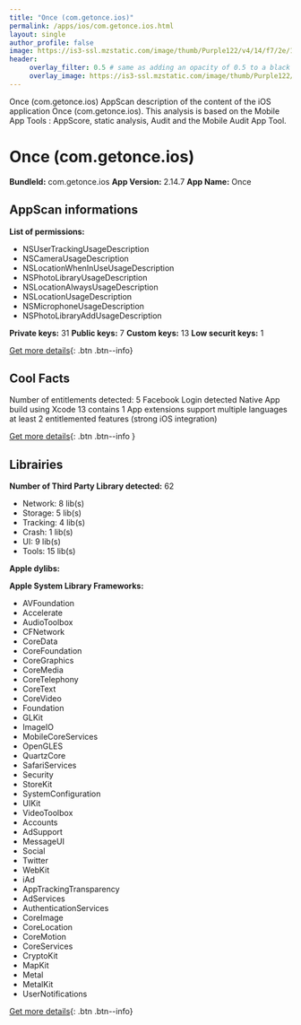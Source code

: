```yaml
---
title: "Once (com.getonce.ios)"
permalink: /apps/ios/com.getonce.ios.html
layout: single
author_profile: false
image: https://is3-ssl.mzstatic.com/image/thumb/Purple122/v4/14/f7/2e/14f72e92-8bab-d44b-118f-a21290cb2489/AppIcon-1x_U007emarketing-0-6-0-0-GLES2_U002c0-85-220.png/512x512bb.jpg
header: 
     overlay_filter: 0.5 # same as adding an opacity of 0.5 to a black background
     overlay_image: https://is3-ssl.mzstatic.com/image/thumb/Purple122/v4/14/f7/2e/14f72e92-8bab-d44b-118f-a21290cb2489/AppIcon-1x_U007emarketing-0-6-0-0-GLES2_U002c0-85-220.png/512x512bb.jpg
---
```

Once (com.getonce.ios) AppScan description of the content of the iOS application Once (com.getonce.ios). This analysis is based on the Mobile App Tools : AppScore, static analysis, Audit and the Mobile Audit App Tool.

# Once (com.getonce.ios)

**BundleId:** com.getonce.ios
**App Version:** 2.14.7
**App Name:** Once


## AppScan informations 

**List of permissions:** 
- NSUserTrackingUsageDescription
- NSCameraUsageDescription
- NSLocationWhenInUseUsageDescription
- NSPhotoLibraryUsageDescription
- NSLocationAlwaysUsageDescription
- NSLocationUsageDescription
- NSMicrophoneUsageDescription
- NSPhotoLibraryAddUsageDescription
  
  
**Private keys:** 31
**Public keys:** 7
**Custom keys:** 13
**Low securit keys:** 1
  
[Get more details](/pricing.html){: .btn .btn--info}

## Cool Facts

Number of entitlements detected: 5
Facebook Login detected
Native App
build using Xcode 13
contains 1 App extensions
support multiple languages
at least 2 entitlemented features (strong iOS integration)
  
[Get more details](/pricing.html){: .btn .btn--info }

## Librairies 
**Number of Third Party Library detected:** 62
- Network: 8 lib(s)
- Storage: 5 lib(s)
- Tracking: 4 lib(s)
- Crash: 1 lib(s)
- UI: 9 lib(s)
- Tools: 15 lib(s)


**Apple dylibs:**


**Apple System Library Frameworks:**
- AVFoundation
- Accelerate
- AudioToolbox
- CFNetwork
- CoreData
- CoreFoundation
- CoreGraphics
- CoreMedia
- CoreTelephony
- CoreText
- CoreVideo
- Foundation
- GLKit
- ImageIO
- MobileCoreServices
- OpenGLES
- QuartzCore
- SafariServices
- Security
- StoreKit
- SystemConfiguration
- UIKit
- VideoToolbox
- Accounts
- AdSupport
- MessageUI
- Social
- Twitter
- WebKit
- iAd
- AppTrackingTransparency
- AdServices
- AuthenticationServices
- CoreImage
- CoreLocation
- CoreMotion
- CoreServices
- CryptoKit
- MapKit
- Metal
- MetalKit
- UserNotifications


  
[Get more details](/pricing.html){: .btn .btn--info}

